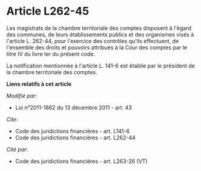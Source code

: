 # Article L262-45

Les magistrats de la chambre territoriale des comptes disposent à l'égard des communes, de leurs établissements publics et
des organismes visés à l'article L. 262-44, pour l'exercice des contrôles qu'ils effectuent, de l'ensemble des droits et
pouvoirs attribués à la Cour des comptes par le titre IV du livre Ier du présent code. 

La notification mentionnée à l'article L. 141-6 est établie par le président de la chambre territoriale des comptes.

**Liens relatifs à cet article**

_Modifié par_:

  - Loi n°2011-1862 du 13 décembre 2011 - art. 43

_Cite_:

  - Code des juridictions financières - art. L141-6
  - Code des juridictions financières - art. L262-44

_Cité par_:

  - Code des juridictions financières - art. L263-26 (VT)
